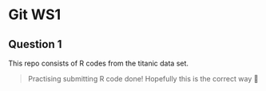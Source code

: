 # Git WS1 
## Question 1
This repo consists of R codes from the titanic data set.
> Practising submitting R code done! Hopefully this is the correct way :see_no_evil:

